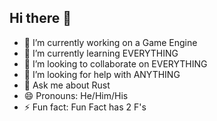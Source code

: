 ## Hi there 👋

- 🔭 I’m currently working on a Game Engine
- 🌱 I’m currently learning EVERYTHING
- 👯 I’m looking to collaborate on EVERYTHING
- 🤔 I’m looking for help with ANYTHING 
- 💬 Ask me about Rust
- 😄 Pronouns: He/Him/His
- ⚡ Fun fact: Fun Fact has 2 F's
